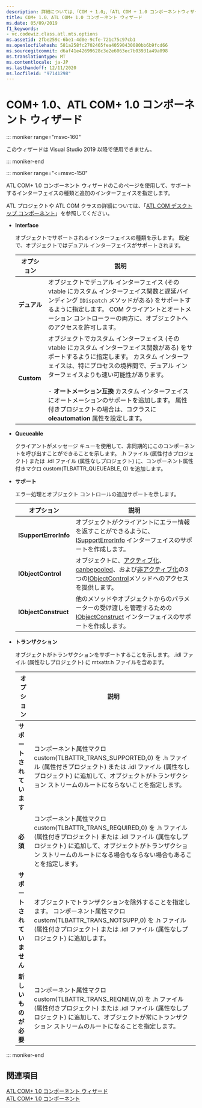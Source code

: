 ```yaml
---
description: 詳細については、「COM + 1.0」、「ATL COM + 1.0 コンポーネントウィザード」を参照してください。
title: COM+ 1.0、ATL COM+ 1.0 コンポーネント ウィザード
ms.date: 05/09/2019
f1_keywords:
- vc.codewiz.class.atl.mts.options
ms.assetid: 2fbe259c-6be1-4d0e-9cfe-721c75c97cb1
ms.openlocfilehash: 581a258fc2702465fea40590430080bb6b9fcd66
ms.sourcegitcommit: d6af41e42699628c3e2e6063ec7b03931a49a098
ms.translationtype: MT
ms.contentlocale: ja-JP
ms.lasthandoff: 12/11/2020
ms.locfileid: "97141298"
---
```

# <a name="com-10-atl-com-10-component-wizard"></a>COM+ 1.0、ATL COM+ 1.0 コンポーネント ウィザード

::: moniker range="msvc-160"

このウィザードは Visual Studio 2019 以降で使用できません。

::: moniker-end

::: moniker range="<=msvc-150"

ATL COM+ 1.0 コンポーネント ウィザードのこのページを使用して、サポートするインターフェイスの種類と追加のインターフェイスを指定します。

ATL プロジェクトや ATL COM クラスの詳細については、「[ATL COM デスクトップ コンポーネント](../../atl/atl-com-desktop-components.md)」を参照してください。

- **Interface**

   オブジェクトでサポートされるインターフェイスの種類を示します。 既定で、オブジェクトではデュアル インターフェイスがサポートされます。

   |オプション|説明|
   |------------|-----------------|
   |**デュアル**|オブジェクトでデュアル インターフェイス (その vtable にカスタム インターフェイス関数と遅延バインディング `IDispatch` メソッドがある) をサポートするように指定します。 COM クライアントとオートメーション コントローラーの両方に、オブジェクトへのアクセスを許可します。|
   |**Custom**|オブジェクトでカスタム インターフェイス (その vtable にカスタム インターフェイス関数がある) をサポートするように指定します。 カスタム インターフェイスは、特にプロセスの境界間で、デュアル インターフェイスよりも速い可能性があります。<br /><br /> - **オートメーション互換** カスタム インターフェイスにオートメーションのサポートを追加します。 属性付きプロジェクトの場合は、コクラスに **oleautomation** 属性を設定します。|

- **Queueable**

   クライアントがメッセージ キューを使用して、非同期的にこのコンポーネントを呼び出すことができることを示します。 .h ファイル (属性付きプロジェクト) または .idl ファイル (属性なしプロジェクト) に、コンポーネント属性付きマクロ custom(TLBATTR_QUEUEABLE, 0) を追加します。

- **サポート**

   エラー処理とオブジェクト コントロールの追加サポートを示します。

   |オプション|説明|
   |------------|-----------------|
   |**ISupportErrorInfo**|オブジェクトがクライアントにエラー情報を返すことができるように、[ISupportErrorInfo](../../atl/reference/isupporterrorinfoimpl-class.md) インターフェイスのサポートを作成します。|
   |**IObjectControl**|オブジェクトに、[アクティブ化](/windows/win32/api/comsvcs/nf-comsvcs-iobjectcontrol-activate)、 [canbepooled](/windows/win32/api/comsvcs/nf-comsvcs-iobjectcontrol-canbepooled)、および[非アクティブ化](/windows/win32/api/comsvcs/nf-comsvcs-iobjectcontrol-deactivate)の3つの[IObjectControl](/windows/win32/api/comsvcs/nn-comsvcs-iobjectcontrol)メソッドへのアクセスを提供します。|
   |**IObjectConstruct**|他のメソッドやオブジェクトからのパラメーターの受け渡しを管理するための [IObjectConstruct](/windows/win32/api/comsvcs/nn-comsvcs-iobjectconstruct) インターフェイスのサポートを作成します。|

- **トランザクション**

   オブジェクトがトランザクションをサポートすることを示します。 .idl ファイル (属性なしプロジェクト) に mtxattr.h ファイルを含めます。

   |オプション|説明|
   |------------|-----------------|
   |**サポートされています**|コンポーネント属性マクロ custom(TLBATTR_TRANS_SUPPORTED,0) を .h ファイル (属性付きプロジェクト) または .idl ファイル (属性なしプロジェクト) に追加して、オブジェクトがトランザクション ストリームのルートにならないことを指定します。|
   |**必須**|コンポーネント属性マクロ custom(TLBATTR_TRANS_REQUIRED,0) を .h ファイル (属性付きプロジェクト) または .idl ファイル (属性なしプロジェクト) に追加して、オブジェクトがトランザクション ストリームのルートになる場合もならない場合もあることを指定します。|
   |**サポートされていません**|オブジェクトでトランザクションを除外することを指定します。 コンポーネント属性マクロ custom(TLBATTR_TRANS_NOTSUPP,0) を .h ファイル (属性付きプロジェクト) または .idl ファイル (属性なしプロジェクト) に追加します。|
   |**新しいものが必要**|コンポーネント属性マクロ custom(TLBATTR_TRANS_REQNEW,0) を .h ファイル (属性付きプロジェクト) または .idl ファイル (属性なしプロジェクト) に追加して、オブジェクトが常にトランザクション ストリームのルートになることを指定します。|

::: moniker-end

## <a name="see-also"></a>関連項目

[ATL COM+ 1.0 コンポーネント ウィザード](../../atl/reference/atl-com-plus-1-0-component-wizard.md)<br/>
[ATL COM+ 1.0 コンポーネント](../../atl/reference/adding-an-atl-com-plus-1-0-component.md)
